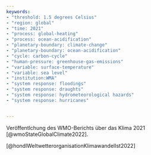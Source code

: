 ```yaml
---
keywords:
- "threshold: 1.5 degrees Celsius"
- "region: global"
- "time: 2021" 
- "process: global-heating"
- "process: ocean-acidification" 
- "planetary-boundary: climate-change"
- "planetary-boundary: ocean-acidification" 
- "cycle: carbon-cycle"
- "human-pressure: greenhouse-gas-emissions" 
- "variable: surface-temperature"
- "variable: sea level"
- "institution:WMA"
- "system response: floodings"
- "system response: draughts"
- "system response: hydrometeorological hazards"
- "system response: hurricanes"


---
```


Veröffentlchung des WMO-Berichts über das Klima 2021 [@wmoStateGlobalClimate2022].


[@hondlWeltwetterorganisationKlimawandelIst2022] 
